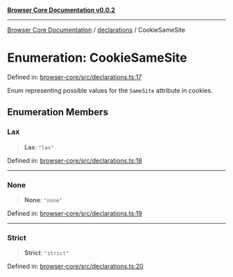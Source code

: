 [**Browser Core Documentation v0.0.2**](../../README.md)

***

[Browser Core Documentation](../../modules.md) / [declarations](../README.md) / CookieSameSite

# Enumeration: CookieSameSite

Defined in: [browser-core/src/declarations.ts:17](https://github.com/stonemjs/browser-core/blob/408e82465a131a47c05457385f3cbf210ec88032/src/declarations.ts#L17)

Enum representing possible values for the `SameSite` attribute in cookies.

## Enumeration Members

### Lax

> **Lax**: `"lax"`

Defined in: [browser-core/src/declarations.ts:18](https://github.com/stonemjs/browser-core/blob/408e82465a131a47c05457385f3cbf210ec88032/src/declarations.ts#L18)

***

### None

> **None**: `"none"`

Defined in: [browser-core/src/declarations.ts:19](https://github.com/stonemjs/browser-core/blob/408e82465a131a47c05457385f3cbf210ec88032/src/declarations.ts#L19)

***

### Strict

> **Strict**: `"strict"`

Defined in: [browser-core/src/declarations.ts:20](https://github.com/stonemjs/browser-core/blob/408e82465a131a47c05457385f3cbf210ec88032/src/declarations.ts#L20)
